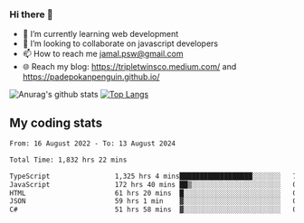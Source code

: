 ### Hi there 👋

<!--
**padepokanpenguin/padepokanpenguin** is a ✨ _special_ ✨ repository because its `README.md` (this file) appears on your GitHub profile.
-->

- 🌱 I’m currently learning  web development
- 👯 I’m looking to collaborate on javascript developers
- 📫 How to reach me jamal.psw@gmail.com
- 🌐 Reach my blog:
   https://tripletwinsco.medium.com/ and
   https://padepokanpenguin.github.io/

![Anurag's github stats](https://github-readme-stats.vercel.app/api?username=padepokanpenguin&count_private=true&disable_animations=false&show_icons=true&theme=default)
[![Top Langs](https://github-readme-stats.vercel.app/api/top-langs/?username=padepokanpenguin&theme=default&layout=compact)](https://github.com/padepokanpenguin)

## My coding stats

<!--START_SECTION:waka-->

```txt
From: 16 August 2022 - To: 13 August 2024

Total Time: 1,832 hrs 22 mins

TypeScript                1,325 hrs 4 mins██████████████████░░░░░░░   72.31 %
JavaScript                172 hrs 40 mins ██▒░░░░░░░░░░░░░░░░░░░░░░   09.42 %
HTML                      61 hrs 20 mins  █░░░░░░░░░░░░░░░░░░░░░░░░   03.35 %
JSON                      59 hrs 1 min    ▓░░░░░░░░░░░░░░░░░░░░░░░░   03.22 %
C#                        51 hrs 58 mins  ▓░░░░░░░░░░░░░░░░░░░░░░░░   02.84 %
```

<!--END_SECTION:waka-->


